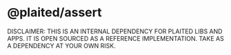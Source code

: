 # @plaited/assert

DISCLAIMER: THIS IS AN INTERNAL DEPENDENCY FOR PLAITED LIBS AND APPS. IT IS OPEN SOURCED AS A REFERENCE IMPLEMENTATION. TAKE AS A DEPENDENCY AT YOUR OWN RISK.